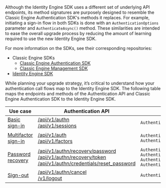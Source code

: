 
Although the Identity Engine SDK uses a different set of underlying API endpoints, its method signatures are purposely designed to resemble the Classic Engine Authentication SDK's methods it replaces. For example, initiating a sign-in flow in both SDKs is done with an `AuthenticationOptions` parameter and `AuthenticateAsync()` method. These similarities are intended to ease the overall upgrade process by reducing the amount of learning required to use the new Identity Engine SDK.

For more information on the SDKs, see their corresponding repositories:

* Classic Engine SDKs
  * [Classic Engine Authentication SDK](https://github.com/okta/okta-auth-dotnet)
  * [Classic Engine Management SDK](https://github.com/okta/okta-sdk-dotnet)
* [Identity Engine SDK](https://github.com/okta/okta-idx-dotnet)

While planning your upgrade strategy, it’s critical to understand how your authentication call flows map to the Identity Engine SDK. The following table maps the endpoints and methods of the Authentication API and Classic Engine Authentication SDK to the Identity Engine SDK.

|Use case | Authentication API     | Classic Engine Authentication SDK     |   Identity Engine SDK      |
| ----------------------- | ------------------------------ | -----------------------------------| ------------- |
|[Basic sign-in](#map-basic-sign-in-code-to-the-okta-identity-engine-sdk)| [/api/v1/authn](/docs/reference/api/authn/)<br>[/api/v1/sessions](/docs/reference/api/sessions/#create-session-with-a-session-token)| `AuthenticationClient.AuthenticateAsync()` | `IdxClient.AuthenticateAsync()` |
|[Multifactor sign-in](#map-mfa-code-to-the-okta-identity-engine-sdk)| [/api/v1/auth](/docs/reference/api/authn/)<br>[/api/v1/factors](/docs/reference/api/factors/#get-started-with-the-factors-api)| `AuthenticationClient.AuthenticateAsync()`<br>`AuthenticationClient.VerifyFactorAsync()` | `IdxClient.AuthenticateAsync()`<br>`IdxClient.SelectChallengeAuthenticatorAsync()`<br>`IdxClient.VerifyAuthenticatorAsync()`|
|[Password recovery](#map-password-recovery-code-to-the-okta-identity-engine-sdk)| [/api/v1/authn/recovery/password](docs/reference/api/authn/#forgot-password)<br>[/api/v1/authn/recovery/token](/docs/reference/api/authn/#verify-recovery-token) [/api/v1/authn/credentials/reset_password](/docs/reference/api/authn/#reset-password) | `AuthenticationClient.ForgotPasswordAsync()`<br>`AuthenticationClient.VerifyRecoveryTokenAsync()`<br>`AuthenticationClient.AnswerRecoveryQuestionAsync()`<br>`AuthenticationClient.ResetPasswordAsync()` | `IdxClient.RecoverPasswordAsync()`<br>`IdxClient.SelectRecoveryAuthenticatorAsync()`<br>`IdxClient.VerifyAuthenticatorAsync()`<br>`IdxClient.ChangePasswordAsync()` |
|[Sign-out](#map-basic-sign-out-code-to-the-okta-identity-engine-sdk)|[/api/v1/authn/cancel](https://developer.okta.com/docs/reference/api/authn/#cancel-transaction)<br>[/v1/logout](https://developer.okta.com/docs/reference/api/oidc/#logout) | `AuthenticationClient.CancelTransactionStateAsync()` | `IdxClient.RevokeTokensAsync()`|
